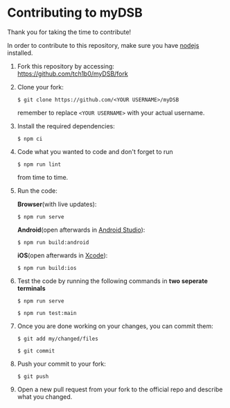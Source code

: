 # Contributing to myDSB

Thank you for taking the time to contribute!

In order to contribute to this repository, make sure you have [nodejs](https://nodejs.org/en/) installed.

1. Fork this repository by accessing: https://github.com/tch1b0/myDSB/fork

2. Clone your fork:

    ```
    $ git clone https://github.com/<YOUR USERNAME>/myDSB
    ```

    remember to replace `<YOUR USERNAME>` with your actual username.

3. Install the required dependencies:

    ```
    $ npm ci
    ```

4. Code what you wanted to code and don't forget to run

    ```
    $ npm run lint
    ```

    from time to time.

5. Run the code:

    **Browser**(with live updates):

    ```
    $ npm run serve
    ```

    **Android**(open afterwards in [Android Studio](https://developer.android.com/studio/)):

    ```
    $ npm run build:android
    ```

    **iOS**(open afterwards in [Xcode](https://developer.apple.com/xcode/)):

    ```
    $ npm run build:ios
    ```

6. Test the code by running the following commands in **two seperate terminals**

    ```
    $ npm run serve
    ```

    ```
    $ npm run test:main
    ```

7. Once you are done working on your changes, you can commit them:

    ```
    $ git add my/changed/files
    ```

    ```
    $ git commit
    ```

8. Push your commit to your fork:

    ```
    $ git push
    ```

9. Open a new pull request from your fork to the official repo and describe what you changed.
